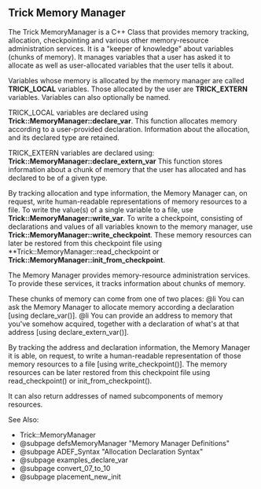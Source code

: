 ## Trick Memory Manager

The Trick MemoryManager is a C++ Class that provides memory tracking, allocation,
checkpointing and various other memory-resource administration services. It is
a "keeper of knowledge" about variables (chunks of memory). It manages variables
that a user has asked it to allocate as well as user-allocated variables that
the user tells it about.

Variables whose memory is allocated by the memory manager are called **TRICK_LOCAL** variables. Those allocated by the user are **TRICK_EXTERN** variables. Variables can also optionally be named.

TRICK_LOCAL variables are declared using **Trick::MemoryManager::declare_var**.  This function allocates memory according to a user-provided declaration. Information about the allocation, and its declared type are retained.

TRICK_EXTERN variables are declared using: **Trick::MemoryManager::declare_extern_var** This function stores information about a chunk of memory that the user has allocated and has declared to be of a given type.

By tracking allocation and type information, the Memory Manager can, on request, write  human-readable representations of memory resources to a file.  To write the value(s) of a single variable to a file, use **Trick::MemoryManager::write_var**.  To write a checkpoint, consisting of declarations and values of all variables known to the memory manager, use **Trick::MemoryManager::write_checkpoint**.  These memory resources can later be restored from this checkpoint file using **Trick::MemoryManager::read_checkpoint or **Trick::MemoryManager::init_from_checkpoint**.

The Memory Manager provides memory-resource administration services.
To provide these services, it tracks information about chunks of memory.

These chunks of memory can come from one of two places:
@li You can ask the Memory Manager to allocate memory according a
declaration [using declare_var()].
@li You can provide an address to memory that you've somehow acquired,
together with a declaration of what's at that address
[using declare_extern_var()].

By tracking the address and declaration information, the Memory Manager
it is able, on request, to write a human-readable representation of those memory
resources to a file [using write_checkpoint()]. The memory resources can be later
restored from this checkpoint file using read_checkpoint() or init_from_checkpoint().

It can also return addresses of named subcomponents of memory resources.




See Also:
- Trick::MemoryManager
- @subpage defsMemoryManager "Memory Manager Definitions"
- @subpage ADEF_Syntax "Allocation Declaration Syntax"
- @subpage examples_declare_var
- @subpage convert_07_to_10
- @subpage placement_new_init
